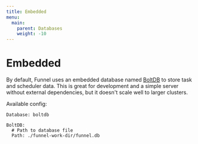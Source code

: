```yaml
---
title: Embedded
menu:
  main:
    parent: Databases
    weight: -10
---
```


# Embedded

By default, Funnel uses an embedded database named [BoltDB][bolt] to store task 
and scheduler data. This is great for development and a simple server without 
external dependencies, but it doesn't scale well to larger clusters.

Available config:
```
Database: boltdb

BoltDB:
  # Path to database file
  Path: ./funnel-work-dir/funnel.db
```

[bolt]: https://github.com/boltdb/bolt
